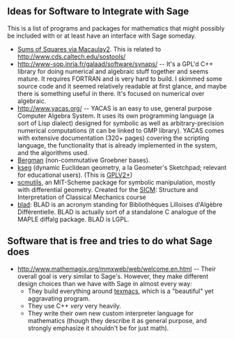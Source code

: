 

## Ideas for Software to Integrate with Sage

This is a list of programs and packages for mathematics that might possibly be included with or at least have an interface with Sage someday. 

* <a class="http" href="http://control.ee.ethz.ch/~hpeyrl/Projects/SOS/rational_sos.php">Sums of Squares via Macaulay2</a>. This is related to <a href="http://www.cds.caltech.edu/sostools/">http://www.cds.caltech.edu/sostools/</a> 
* <a href="http://www-sop.inria.fr/galaad/software/synaps/">http://www-sop.inria.fr/galaad/software/synaps/</a> -- It's a GPL'd C++ library for doing numerical and algebraic stuff together and seems mature.  It requires FORTRAN and is very hard to build.  I skimmed some source code and it seemed relatively readable at first glance, and maybe there is something useful in there.   It's focused on numerical over algebraic. 
* <a href="http://www.yacas.org/">http://www.yacas.org/</a> --             YACAS is an easy to use, general purpose Computer Algebra System. It uses               its own programming language (a sort of Lisp dialect) designed for symbolic as well as          arbitrary-precision numerical computations (it can be linked to GMP library). YACAS comes with          extensive documentation (320+ pages) covering the scripting language,           the functionality that is already implemented in the system, and the            algorithms used. 
* <a class="http" href="http://servus.math.su.se/bergman/">Bergman</a> (non-commutative Groebner bases). 
* <a class="http" href="http://www.mit.edu/~ibaran/kseg.html">kseg</a> (dynamic Euclidean geometry, a la Geometer's Sketchpad; relevant for educational users). (This is <a class="http" href="http://packages.debian.org/changelogs/pool/main/k/kseg/kseg_0.4.0.3-2/kseg.copyright">GPLV2+</a>) 
* <a class="http" href="http://www-swiss.ai.mit.edu/~gjs/6946/linux-install.htm">scmutils</a>, an MIT-Scheme package for symbolic manipulation, mostly with differential geometry. Created for the <a class="http" href="http://www-swiss.ai.mit.edu/~gjs/6946/sicm-html/index.html">SICM</a>: Structure and Interpretation of Classical Mechanics course 
* <a class="http" href="http://cristal.univ-lille.fr/~boulier/pmwiki/pmwiki.php/Main/BLAD">blad</a>: BLAD is an acronym standing for Bibliothèques Lilloises d'Algèbre Différentielle. BLAD is actually sort of a standalone C analogue of the MAPLE diffalg package. BLAD is LGPL.  

## Software that is free and tries to do what Sage does

* <a href="http://www.mathemagix.org/mmxweb/web/welcome.en.html">http://www.mathemagix.org/mmxweb/web/welcome.en.html</a> -- Their overall goal is very similar to Sage's.  However, they make different design choices than we have with Sage in almost every way: 
   * They build everything around <a class="http" href="http://www.texmacs.org/">texmacs</a>, which is a "beautiful" yet aggravating program. 
   * They use C++ *very* very heavily. 
   * They write their own new custom interpreter language for mathematics (though they describe it as general purpose, and strongly emphasize it shouldn't be for just math). 